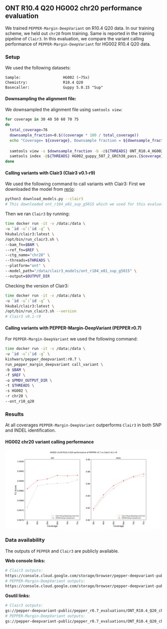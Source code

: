 ## ONT R10.4 Q20 HG002 chr20 performance evaluation

We trained `PEPPER-Margin-DeepVariant` on R10.4 Q20 data. In our training scheme, we held out `chr20` from training. Same is reported in the training pipeline of `Clair3`. In this evaluation, we compare the variant calling performance of `PEPPER-Margin-DeepVariant` for HG002 R10.4 Q20 data.

### Setup
We used the following datasets:
```
Sample:                   HG002 (~75x)
Chemistry:                R10.4 Q20
Basecaller:               Guppy 5.0.15 "Sup"
```

#### Downsampling the alignment file:
We downsampled the alignment file using `samtools view`:

```bash
for coverage in 30 40 50 60 70 75
do
  total_coverage=76
  downsample_fraction=0.$((coverage * 100 / total_coverage))
  echo "Coverage= ${coverage}, Downsample fraction = ${downsample_fraction}"

  samtools view -s $downsample_fraction -b -@${THREADS} ONT_R10.4_HG002_pass_2_GRCh38.chr20.bam > ONT_R10.4_HG002_pass_2_GRCh38.{$coverage}x.chr20.bam
  samtools index -@${THREADS} HG002_guppy_507_2_GRCh38_pass.{$coverage}x.chr20.bam
done
```

#### Calling variants with Clair3 (Clair3 v0.1-r9)
We used the following command to call variants with Clair3:
First we downloaded the model from [rerio](https://github.com/nanoporetech/rerio):
```bash
python3 download_models.py --clair3
# This downloaded ont_r104_e81_sup_g5015 which we used for this evaluation
```
Then we ran `Clair3` by running:
```bash
time docker run -it -v /data:/data \
-u `id -u`:`id -g` \
hkubal/clair3:latest \
/opt/bin/run_clair3.sh \
--bam_fn=$BAM \
--ref_fn=$REF \
--ctg_name="chr20" \
--threads=$THREADS \
--platform="ont" \
--model_path="/data/clair3_models/ont_r104_e81_sup_g5015" \
--output=$OUTPUT_DIR
```

Checking the version of Clair3:
```bash
time docker run -it -v /data:/data \
-u `id -u`:`id -g` \
hkubal/clair3:latest \
/opt/bin/run_clair3.sh --version
# Clair3 v0.1-r9
```

#### Calling variants with PEPPER-Margin-DeepVariant (PEPPER r0.7)
For `PEPPER-Margin-DeepVariant` we used the following command:
```bash
time docker run -it -v /data:/data \
-u `id -u`:`id -g` \
kishwars/pepper_deepvariant:r0.7 \
run_pepper_margin_deepvariant call_variant \
-b $BAM \
-f $REF \
-o $PMDV_OUTPUT_DIR \
-t $THREADS \
-s HG002 \
-r chr20 \
--ont_r10_q20
```

### Results
At all coverages `PEPPER-Margin-DeepVariant` outperforms `Clair3` in both SNP and INDEL identification.

#### HG002 chr20 variant calling performance

<p align="center">
<img src="img/pmdv_v7_release_ont_HG002_q20.png" alt="PEPPER R10.4 Q20">
</p>

### Data availability

The outputs of `PEPPER` and `Clair3` are publicly available.

**Web console links:**
```bash
# Clair3 outputs:
https://console.cloud.google.com/storage/browser/pepper-deepvariant-public/pepper_r0.7_evaluations/ONT_R10.4_Q20_chr20_evaluation/clair3_outputs/
# PEPPER-Margin-DeepVariant outputs:
https://console.cloud.google.com/storage/browser/pepper-deepvariant-public/pepper_r0.7_evaluations/ONT_R10.4_Q20_chr20_evaluation/pepper_margin_deepvariant_outputs/
```

**Gsutil links:**
```bash
# Clair3 outputs:
gs://pepper-deepvariant-public/pepper_r0.7_evaluations/ONT_R10.4_Q20_chr20_evaluation/clair3_outputs/
# PEPPER-Margin-DeepVariant outputs:
gs://pepper-deepvariant-public/pepper_r0.7_evaluations/ONT_R10.4_Q20_chr20_evaluation/pepper_margin_deepvariant_outputs/
```
